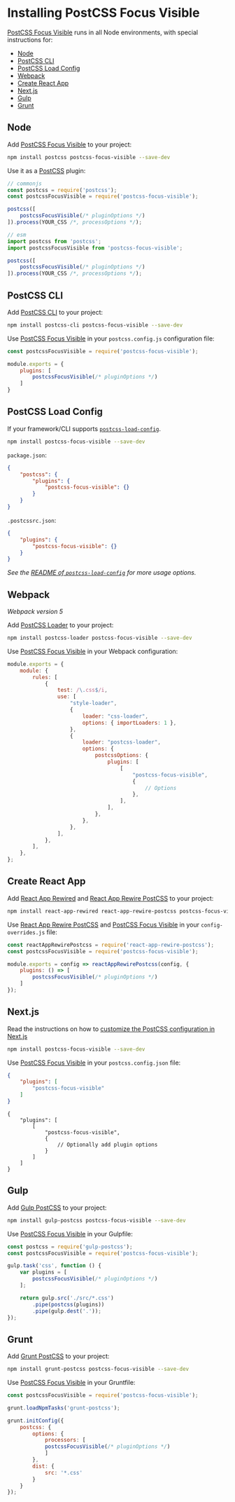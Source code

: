 # Installing PostCSS Focus Visible

[PostCSS Focus Visible] runs in all Node environments, with special instructions for:

- [Node](#node)
- [PostCSS CLI](#postcss-cli)
- [PostCSS Load Config](#postcss-load-config)
- [Webpack](#webpack)
- [Create React App](#create-react-app)
- [Next.js](#nextjs)
- [Gulp](#gulp)
- [Grunt](#grunt)

## Node

Add [PostCSS Focus Visible] to your project:

```bash
npm install postcss postcss-focus-visible --save-dev
```

Use it as a [PostCSS] plugin:

```js
// commonjs
const postcss = require('postcss');
const postcssFocusVisible = require('postcss-focus-visible');

postcss([
	postcssFocusVisible(/* pluginOptions */)
]).process(YOUR_CSS /*, processOptions */);
```

```js
// esm
import postcss from 'postcss';
import postcssFocusVisible from 'postcss-focus-visible';

postcss([
	postcssFocusVisible(/* pluginOptions */)
]).process(YOUR_CSS /*, processOptions */);
```

## PostCSS CLI

Add [PostCSS CLI] to your project:

```bash
npm install postcss-cli postcss-focus-visible --save-dev
```

Use [PostCSS Focus Visible] in your `postcss.config.js` configuration file:

```js
const postcssFocusVisible = require('postcss-focus-visible');

module.exports = {
	plugins: [
		postcssFocusVisible(/* pluginOptions */)
	]
}
```

## PostCSS Load Config

If your framework/CLI supports [`postcss-load-config`](https://github.com/postcss/postcss-load-config).

```bash
npm install postcss-focus-visible --save-dev
```

`package.json`:

```json
{
	"postcss": {
		"plugins": {
			"postcss-focus-visible": {}
		}
	}
}
```

`.postcssrc.json`:

```json
{
	"plugins": {
		"postcss-focus-visible": {}
	}
}
```

_See the [README of `postcss-load-config`](https://github.com/postcss/postcss-load-config#usage) for more usage options._

## Webpack

_Webpack version 5_

Add [PostCSS Loader] to your project:

```bash
npm install postcss-loader postcss-focus-visible --save-dev
```

Use [PostCSS Focus Visible] in your Webpack configuration:

```js
module.exports = {
	module: {
		rules: [
			{
				test: /\.css$/i,
				use: [
					"style-loader",
					{
						loader: "css-loader",
						options: { importLoaders: 1 },
					},
					{
						loader: "postcss-loader",
						options: {
							postcssOptions: {
								plugins: [
									[
										"postcss-focus-visible",
										{
											// Options
										},
									],
								],
							},
						},
					},
				],
			},
		],
	},
};
```

## Create React App

Add [React App Rewired] and [React App Rewire PostCSS] to your project:

```bash
npm install react-app-rewired react-app-rewire-postcss postcss-focus-visible --save-dev
```

Use [React App Rewire PostCSS] and [PostCSS Focus Visible] in your
`config-overrides.js` file:

```js
const reactAppRewirePostcss = require('react-app-rewire-postcss');
const postcssFocusVisible = require('postcss-focus-visible');

module.exports = config => reactAppRewirePostcss(config, {
	plugins: () => [
		postcssFocusVisible(/* pluginOptions */)
	]
});
```

## Next.js

Read the instructions on how to [customize the PostCSS configuration in Next.js](https://nextjs.org/docs/advanced-features/customizing-postcss-config)

```bash
npm install postcss-focus-visible --save-dev
```

Use [PostCSS Focus Visible] in your `postcss.config.json` file:

```json
{
	"plugins": [
		"postcss-focus-visible"
	]
}
```

```json5
{
	"plugins": [
		[
			"postcss-focus-visible",
			{
				// Optionally add plugin options
			}
		]
	]
}
```

## Gulp

Add [Gulp PostCSS] to your project:

```bash
npm install gulp-postcss postcss-focus-visible --save-dev
```

Use [PostCSS Focus Visible] in your Gulpfile:

```js
const postcss = require('gulp-postcss');
const postcssFocusVisible = require('postcss-focus-visible');

gulp.task('css', function () {
	var plugins = [
		postcssFocusVisible(/* pluginOptions */)
	];

	return gulp.src('./src/*.css')
		.pipe(postcss(plugins))
		.pipe(gulp.dest('.'));
});
```

## Grunt

Add [Grunt PostCSS] to your project:

```bash
npm install grunt-postcss postcss-focus-visible --save-dev
```

Use [PostCSS Focus Visible] in your Gruntfile:

```js
const postcssFocusVisible = require('postcss-focus-visible');

grunt.loadNpmTasks('grunt-postcss');

grunt.initConfig({
	postcss: {
		options: {
			processors: [
			postcssFocusVisible(/* pluginOptions */)
			]
		},
		dist: {
			src: '*.css'
		}
	}
});
```

[Gulp PostCSS]: https://github.com/postcss/gulp-postcss
[Grunt PostCSS]: https://github.com/nDmitry/grunt-postcss
[PostCSS]: https://github.com/postcss/postcss
[PostCSS CLI]: https://github.com/postcss/postcss-cli
[PostCSS Loader]: https://github.com/postcss/postcss-loader
[PostCSS Focus Visible]: https://github.com/csstools/postcss-plugins/tree/main/plugins/postcss-focus-visible
[React App Rewire PostCSS]: https://github.com/csstools/react-app-rewire-postcss
[React App Rewired]: https://github.com/timarney/react-app-rewired
[Next.js]: https://nextjs.org
